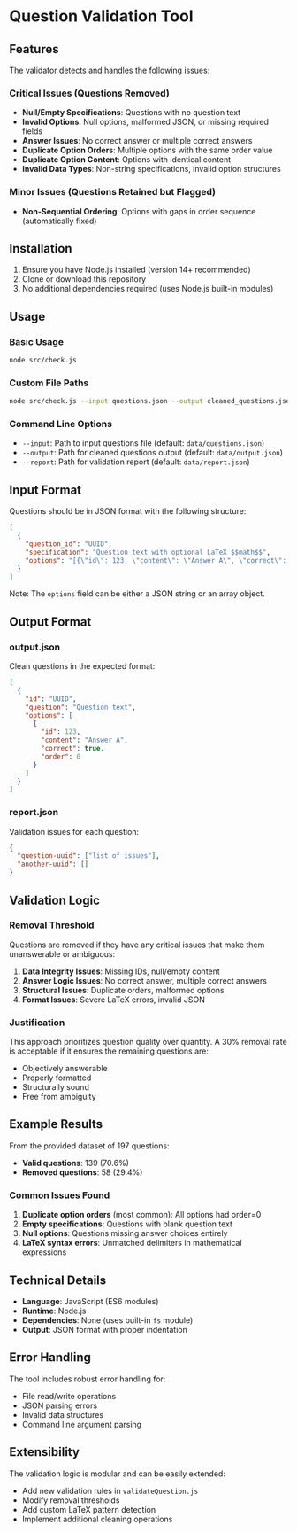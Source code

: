# Question Validation Tool

## Features

The validator detects and handles the following issues:

### Critical Issues (Questions Removed)
- **Null/Empty Specifications**: Questions with no question text
- **Invalid Options**: Null options, malformed JSON, or missing required fields
- **Answer Issues**: No correct answer or multiple correct answers
- **Duplicate Option Orders**: Multiple options with the same order value
- **Duplicate Option Content**: Options with identical content
- **Invalid Data Types**: Non-string specifications, invalid option structures

### Minor Issues (Questions Retained but Flagged)
- **Non-Sequential Ordering**: Options with gaps in order sequence (automatically fixed)

## Installation

1. Ensure you have Node.js installed (version 14+ recommended)
2. Clone or download this repository
3. No additional dependencies required (uses Node.js built-in modules)

## Usage

### Basic Usage
```bash
node src/check.js
```

### Custom File Paths
```bash
node src/check.js --input questions.json --output cleaned_questions.json --report validation_report.json
```

### Command Line Options
- `--input`: Path to input questions file (default: `data/questions.json`)
- `--output`: Path for cleaned questions output (default: `data/output.json`)
- `--report`: Path for validation report (default: `data/report.json`)

## Input Format

Questions should be in JSON format with the following structure:
```json
[
  {
    "question_id": "UUID",
    "specification": "Question text with optional LaTeX $$math$$",
    "options": "[{\"id\": 123, \"content\": \"Answer A\", \"correct\": true, \"order\": 0}, ...]"
  }
]
```

Note: The `options` field can be either a JSON string or an array object.

## Output Format

### output.json
Clean questions in the expected format:
```json
[
  {
    "id": "UUID",
    "question": "Question text",
    "options": [
      {
        "id": 123,
        "content": "Answer A", 
        "correct": true,
        "order": 0
      }
    ]
  }
]
```

### report.json
Validation issues for each question:
```json
{
  "question-uuid": ["list of issues"],
  "another-uuid": []
}
```

## Validation Logic

### Removal Threshold
Questions are removed if they have any critical issues that make them unanswerable or ambiguous:

1. **Data Integrity Issues**: Missing IDs, null/empty content
2. **Answer Logic Issues**: No correct answer, multiple correct answers
3. **Structural Issues**: Duplicate orders, malformed options
4. **Format Issues**: Severe LaTeX errors, invalid JSON

### Justification
This approach prioritizes question quality over quantity. A 30% removal rate is acceptable if it ensures the remaining questions are:
- Objectively answerable
- Properly formatted
- Structurally sound
- Free from ambiguity

## Example Results

From the provided dataset of 197 questions:
- **Valid questions**: 139 (70.6%)
- **Removed questions**: 58 (29.4%)

### Common Issues Found
1. **Duplicate option orders** (most common): All options had order=0
2. **Empty specifications**: Questions with blank question text
3. **Null options**: Questions missing answer choices entirely
4. **LaTeX syntax errors**: Unmatched delimiters in mathematical expressions

## Technical Details

- **Language**: JavaScript (ES6 modules)
- **Runtime**: Node.js
- **Dependencies**: None (uses built-in `fs` module)
- **Output**: JSON format with proper indentation

## Error Handling

The tool includes robust error handling for:
- File read/write operations
- JSON parsing errors
- Invalid data structures
- Command line argument parsing

## Extensibility

The validation logic is modular and can be easily extended:
- Add new validation rules in `validateQuestion.js`
- Modify removal thresholds
- Add custom LaTeX pattern detection
- Implement additional cleaning operations